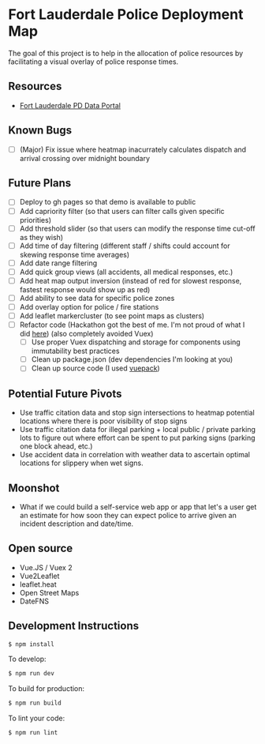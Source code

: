 # Fort Lauderdale Police Deployment Map

The goal of this project is to help in the allocation of police resources by facilitating a visual
overlay of police response times.

## Resources
- [Fort Lauderdale PD Data Portal](https://fortlauderdale.data.socrata.com/)

## Known Bugs
- [ ] (Major) Fix issue where heatmap inacurrately calculates dispatch and arrival crossing over midnight boundary

## Future Plans
- [ ] Deploy to gh pages so that demo is available to public
- [ ] Add capriority filter (so that users can filter calls given specific priorities)
- [ ] Add threshold slider (so that users can modify the response time cut-off as they wish)
- [ ] Add time of day filtering (different staff / shifts could account for skewing response time averages)
- [ ] Add date range filtering
- [ ] Add quick group views (all accidents, all medical responses, etc.)
- [ ] Add heat map output inversion (instead of red for slowest response, fastest response would show up as red)
- [ ] Add ability to see data for specific police zones
- [ ] Add overlay option for police / fire stations
- [ ] Add leaflet markercluster (to see point maps as clusters)
- [ ] Refactor code (Hackathon got the best of me. I'm not proud of what I did [here](https://github.com/youanden/flpd-resource-allocation-suggestions/blob/master/client/components/Map.vue#L62)) (also completely avoided Vuex)
  - [ ] Use proper Vuex dispatching and storage for components using immutability best practices
  - [ ] Clean up package.json (dev dependencies I'm looking at you)
  - [ ] Clean up source code (I used [vuepack](https://github.com/egoist/vuepack))

## Potential Future Pivots
- Use traffic citation data and stop sign intersections to heatmap potential locations where there is poor visibility of stop signs
- Use traffic citation data for illegal parking + local public / private parking lots to figure out where effort can be spent to put parking signs (parking one block ahead, etc.)
- Use accident data in correlation with weather data to ascertain optimal locations for slippery when wet signs.

## Moonshot
- What if we could build a self-service web app or app that let's a user get an estimate for how soon they can expect police to arrive given an incident description and date/time.

## Open source
- Vue.JS / Vuex 2
- Vue2Leaflet
- leaflet.heat
- Open Street Maps
- DateFNS

## Development Instructions

```bash
$ npm install
```

To develop:

```bash
$ npm run dev
```

To build for production:

```bash
$ npm run build
```

To lint your code:

```bash
$ npm run lint
```
